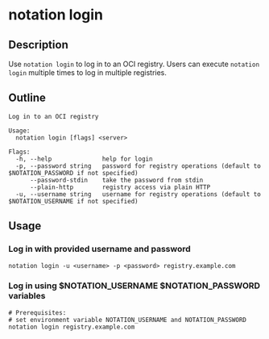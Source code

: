 # notation login

## Description

Use `notation login` to log in to an OCI registry. Users can execute `notation login` multiple times to log in multiple registries.

## Outline

```text
Log in to an OCI registry

Usage:
  notation login [flags] <server>

Flags:
  -h, --help              help for login
  -p, --password string   password for registry operations (default to $NOTATION_PASSWORD if not specified)
      --password-stdin    take the password from stdin
      --plain-http        registry access via plain HTTP
  -u, --username string   username for registry operations (default to $NOTATION_USERNAME if not specified)
```

## Usage

### Log in with provided username and password

```shell
notation login -u <username> -p <password> registry.example.com
```

### Log in using $NOTATION_USERNAME $NOTATION_PASSWORD variables

```shell
# Prerequisites:
# set environment variable NOTATION_USERNAME and NOTATION_PASSWORD
notation login registry.example.com
```

